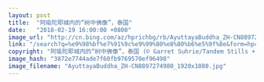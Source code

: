 ```yaml
---
layout: post
title:  "阿瑜陀耶城内的“树中佛像”，泰国"
date:   "2018-02-19 16:00:00 +0800"
image_url: "http://cn.bing.com/az/hprichbg/rb/AyuttayaBuddha_ZH-CN8897274980_1920x1080.jpg"
link: "/search?q=%e9%98%bf%e7%91%9c%e9%99%80%e8%80%b6%e5%9f%8e&form=hpcapt&mkt=zh-cn"
copyright: "阿瑜陀耶城内的“树中佛像”，泰国 (© Garret Suhrie/Tandem Stills + Motion)"
image_hash: "3872e7744ade7f60fb9769570ef96498"
image_filename: "AyuttayaBuddha_ZH-CN8897274980_1920x1080.jpg"
---
```

